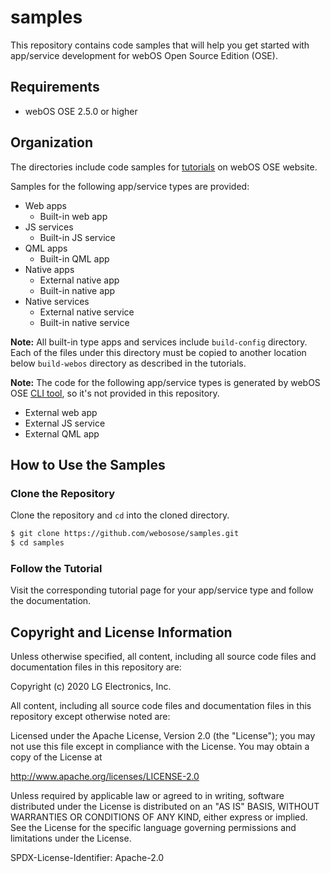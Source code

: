 # samples

This repository contains code samples that will help you get started with app/service development for webOS Open Source Edition (OSE).

## Requirements

* webOS OSE 2.5.0 or higher

## Organization

The directories include code samples for [tutorials](https://www.webosose.org/docs/tutorials/) on webOS OSE website.

Samples for the following app/service types are provided:

* Web apps
	* Built-in web app
* JS services
	* Built-in JS service
* QML apps
	* Built-in QML app
* Native apps
	* External native app
	* Built-in native app
* Native services
	* External native service
	* Built-in native service

**Note:** All built-in type apps and services include `build-config` directory. Each of the files under this directory must be copied to another location below `build-webos` directory as described in the tutorials.

**Note:** The code for the following app/service types is generated by webOS OSE [CLI tool](https://www.webosose.org/docs/tools/sdk/cli/cli-user-guide/), so it's not provided in this repository.

* External web app
* External JS service
* External QML app

## How to Use the Samples

### Clone the Repository

Clone the repository and `cd` into the cloned directory.

```bash
$ git clone https://github.com/webosose/samples.git
$ cd samples
```

### Follow the Tutorial

Visit the corresponding tutorial page for your app/service type and follow the documentation.

## Copyright and License Information

Unless otherwise specified, all content, including all source code files and documentation files in this repository are:

Copyright (c) 2020 LG Electronics, Inc.

All content, including all source code files and documentation files in this repository except otherwise noted are:

Licensed under the Apache License, Version 2.0 (the "License");
you may not use this file except in compliance with the License.
You may obtain a copy of the License at

http://www.apache.org/licenses/LICENSE-2.0

Unless required by applicable law or agreed to in writing, software
distributed under the License is distributed on an "AS IS" BASIS,
WITHOUT WARRANTIES OR CONDITIONS OF ANY KIND, either express or implied.
See the License for the specific language governing permissions and
limitations under the License.

SPDX-License-Identifier: Apache-2.0
